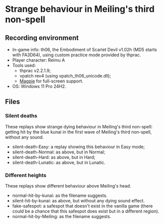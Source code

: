 # Strange behaviour in Meiling's third non-spell

## Recording environment

- In-game info: th06, the Embodiment of Scarlet Devil v1.02h (MD5 starts with FA3D64), using custom practice mode provided by thprac.
- Player character: Reimu A
- Tools used:
  - thprac v2.2.1.9;
  - vpatch rev4 (using vpatch_th06_unicode.dll);
  - [Magpie](https://github.com/Blinue/Magpie) for full-screen support.
- OS: Windows 11 Pro 24H2.

## Files

### Silent deaths

These replays show strange dying behaviour in Meiling's third non-spell: getting hit by the blue kunai in the first wave of Meiling's third non-spell, without any sound.

- silent-death-Easy: a replay showing this behaviour in Easy mode;
- silent-death-Normal: as above, but in Normal;
- silent-death-Hard: as above, but in Hard;
- silent-death-Lunatic: as above, but in Lunatic.

### Different heights

These replays show different behaviour above Meiling's head.

- normal-hit-by-kunai: as the filename suggests.
- silent-hit-by-kunai: as above, but without any dying sound effect.
- fake-safespot: a safespot that doesn't exist in the vanilla game (there could be a chance that this safespot does exist but in a different region).
- normal-hit-by-Meiling: as the filename suggests.

